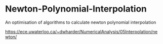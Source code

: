 # Newton-Polynomial-Interpolation
An optimisation of algorithms to calculate newton polynomial interpolation

https://ece.uwaterloo.ca/~dwharder/NumericalAnalysis/05Interpolation/newton/
